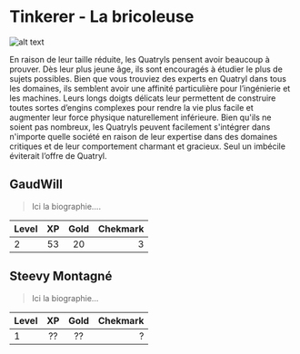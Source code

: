 # Tinkerer - La bricoleuse

![alt text][tinkerer]

En raison de leur taille réduite, les Quatryls pensent avoir beaucoup à prouver. Dès leur plus jeune âge, ils sont encouragés à étudier le plus de sujets possibles. Bien que vous trouviez des experts en Quatryl dans tous les domaines, ils semblent avoir une affinité particulière pour l’ingénierie et les machines. Leurs longs doigts délicats leur permettent de construire toutes sortes d’engins complexes pour rendre la vie plus facile et augmenter leur force physique naturellement inférieure. Bien qu'ils ne soient pas nombreux, les Quatryls peuvent facilement s'intégrer dans n'importe quelle société en raison de leur expertise dans des domaines critiques et de leur comportement charmant et gracieux. Seul un imbécile éviterait l’offre de Quatryl.

## GaudWill

> Ici la biographie....

| Level | XP  | Gold | Chekmark |
|:----- |:---:|:----:| --------:|
| 2     | 53  | 20   | 3        |

## Steevy Montagné

> Ici la biographie...

| Level | XP  | Gold | Chekmark |
|:----- |:---:|:----:| --------:|
| 1     | ??  | ??   | ?        |

<!-- images references -->

[tinkerer]: https://preview.redd.it/etdqww71v7i01.jpg?width=960&crop=smart&auto=webp&s=08f17c1b475aa156f3996c02faf9284eff23d36f "Logo Title Text 2"


